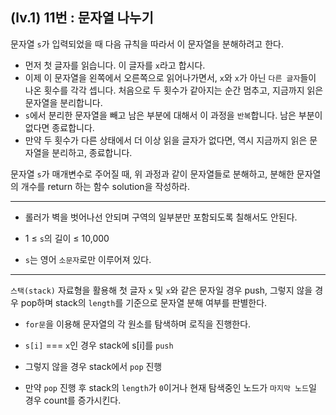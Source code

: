 ## (lv.1) 11번 : 문자열 나누기

문자열 `s`가 입력되었을 때 다음 규칙을 따라서 이 문자열을 분해하려고 한다.

- 먼저 첫 글자를 읽습니다. 이 글자를 `x`라고 합시다.
- 이제 이 문자열을 왼쪽에서 오른쪽으로 읽어나가면서, `x`와 `x`가 아닌 `다른 글자`들이 나온 횟수를 각각 셉니다. 처음으로 두 횟수가 같아지는 순간 멈추고, 지금까지 읽은 문자열을 분리합니다.
- `s`에서 분리한 문자열을 빼고 남은 부분에 대해서 이 과정을 `반복`합니다. 남은 부분이 없다면 종료합니다.
- 만약 두 횟수가 다른 상태에서 더 이상 읽을 글자가 없다면, 역시 지금까지 읽은 문자열을 분리하고, 종료합니다.

문자열 `s`가 매개변수로 주어질 때, 위 과정과 같이 문자열들로 분해하고, 분해한 문자열의 개수를 return 하는 함수 solution을 작성하라.

---

- 롤러가 벽을 벗어나선 안되며 구역의 일부분만 포함되도록 칠해서도 안된다.

- 1 ≤ `s`의 길이 ≤ 10,000

- `s`는 영어 `소문자`로만 이루어져 있다.

---

`스택(stack)` 자료형을 활용해 첫 글자 `x` 및 `x`와 같은 문자일 경우 push, 그렇지 않을 경우 pop하며 stack의 `length`를 기준으로 문자열 분해 여부를 판별한다.

- `for문`을 이용해 문자열의 각 원소를 탐색하며 로직을 진행한다.

- `s[i]` === `x`인 경우 stack에 s[i]를 `push`

- 그렇지 않을 경우 stack에서 `pop` 진행

- 만약 `pop` 진행 후 stack의 `length`가 `0`이거나 현재 탐색중인 노드가 `마지막 노드`일 경우 count를 증가시킨다.
